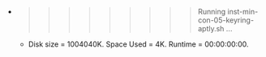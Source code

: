 * >>>>>>>>> Running inst-min-con-05-keyring-aptly.sh ...
  * Disk size = 1004040K. Space Used = 4K. Runtime = 00:00:00:00.
